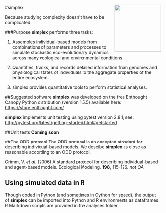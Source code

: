 
#simplex
<img src="https://upload.wikimedia.org/wikipedia/commons/e/e7/Tetrahedron-4-3D-balls.png" align="right" width="150" height="150" />

Because studying complexity doesn't have to be complicated. 

###Purpose
**simplex** performs three tasks:

1. Assembles individual-based models from combinations of parameters and processes to simulate stochastic eco-evolutionary dynamics across many ecological and environmental conditions.

2. Quantifies, tracks, and records detailed information from genomes and physiological states of individuals to the aggregate properties of the entire ecosystem.

3. simplex provides quantitative tools to perform statistical analyses.

##Suggested software
**simplex** was developed on the free Enthought Canopy Python distribution (version 1.5.5) available here: https://store.enthought.com/

**simplex** implements unit testing using pytest version 2.8.1; see: http://pytest.org/latest/getting-started.html#getstarted

##Unit tests
**Coming soon**


##The ODD protocol
The ODD protocol is an accepted standard for describing individual-based models.
We descibe **simplex** as close as reasonable according to an ODD protocol.

Grimm, V. *et al*. (2006) A standard protocol for describing individual-based and agent-based models. Ecological Modeling. **198,** 115-126. *not OA*

## Using simulated data in R
Though coded in Python (and sometimes in Cython for speed), the output of **simplex** can be imported into Python and R environments as dataframes. R Markdown scripts are provided in the analyses folder.